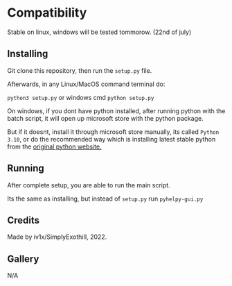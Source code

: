 # Compatibility
Stable on linux, windows will be tested tommorow. (22nd of july)

## Installing
Git clone this repository, then run the ``setup.py`` file.

Afterwards, in any Linux/MacOS command terminal do:

``python3 setup.py`` or windows cmd ``python setup.py``

On windows, if you dont have python installed, after running python with the batch script, it will open up microsoft store with the python package.

But if it doesnt, install it through microsoft store manually, its called ``Python 3.10``, or do the recommended way which is installing latest stable python from the [original python website.](https://www.python.org/downloads/windows/)

## Running
After complete setup, you are able to run the main script.

Its the same as installing, but instead of ``setup.py`` run ``pyhelpy-gui.py``

## Credits
Made by iv1x/SimplyExothiII, 2022.

## Gallery
N/A
